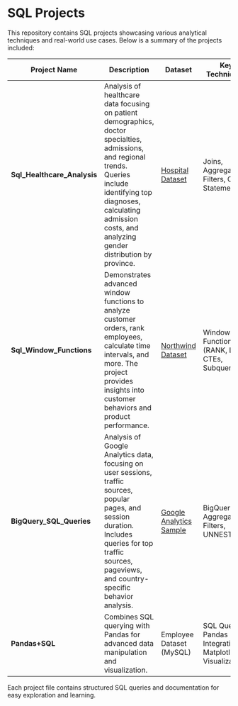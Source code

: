 # SQL Projects

This repository contains SQL projects showcasing various analytical techniques and real-world use cases. Below is a summary of the projects included:

| **Project Name**            | **Description**                                                                                                    | **Dataset**                              | **Key Techniques**                            |
|-----------------------------|--------------------------------------------------------------------------------------------------------------------|------------------------------------------|------------------------------------------------|
| **Sql_Healthcare_Analysis** | Analysis of healthcare data focusing on patient demographics, doctor specialties, admissions, and regional trends. Queries include identifying top diagnoses, calculating admission costs, and analyzing gender distribution by province. | [Hospital Dataset](https://www.sql-practice.com/) | Joins, Aggregations, Filters, CASE Statements |
| **Sql_Window_Functions**    | Demonstrates advanced window functions to analyze customer orders, rank employees, calculate time intervals, and more. The project provides insights into customer behaviors and product performance. | [Northwind Dataset](https://www.sql-practice.com/) | Window Functions (RANK, LAG), CTEs, Subqueries |
| **BigQuery_SQL_Queries**    | Analysis of Google Analytics data, focusing on user sessions, traffic sources, popular pages, and session duration. Includes queries for top traffic sources, pageviews, and country-specific behavior analysis. | [Google Analytics Sample](https://cloud.google.com/bigquery/public-data) | BigQuery, Aggregations, Filters, UNNEST       |
| **Pandas+SQL**              | Combines SQL querying with Pandas for advanced data manipulation and visualization.              | Employee Dataset (MySQL)                 | SQL Queries, Pandas Integration, Matplotlib Visualization |

Each project file contains structured SQL queries and documentation for easy exploration and learning.
